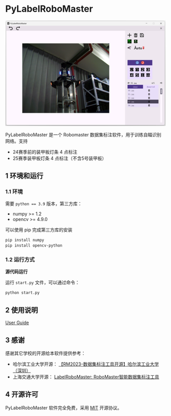 # PyLabelRoboMaster

![](./resources/README/1.png)

PyLabelRoboMaster 是一个 Robomaster 数据集标注软件，用于训练自瞄识别网络。支持

- 24赛季前的装甲板灯条 4 点标注
- 25赛季装甲板灯条 4 点标注（不含5号装甲板）



## 1 环境和运行

### 1.1 环境

需要 `python == 3.9` 版本，第三方库：

- numpy >= 1.2
- opencv >= 4.9.0

可以使用 pip 完成第三方库的安装

```bash
pip install numpy
pip install opencv-python
```



### 1.2 运行方式

**源代码运行**

运行 `start.py` 文件，可以通过命令：

```bash
python start.py
```



## 2 使用说明

[User Guide](./docs/UserGuide.md)



## 3 感谢

感谢其它学校的开源给本软件提供参考：

- 哈尔滨工业大学开源： [【RM2023-数据集标注工具开源】哈尔滨工业大学（深圳）](https://github.com/MonthMoonBird/LabelRoboMaster) 
- 上海交通大学开源： [LabelRoboMaster: RoboMaster智能数据集标注工具](https://github.com/xinyang-go/LabelRoboMaster)



## 4 开源许可

PyLabelRoboMaster 软件完全免费，采用 [MIT](https://opensource.org/license/MIT) 开源协议。

